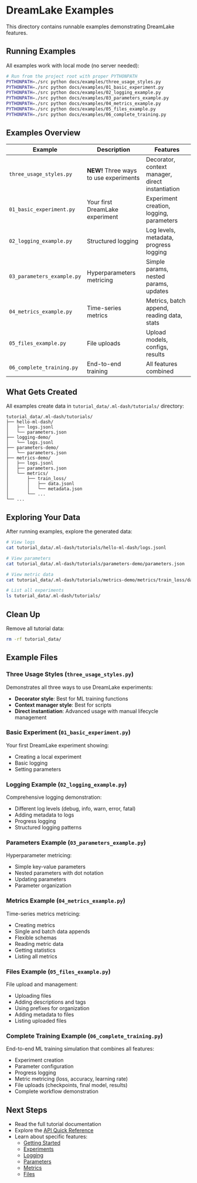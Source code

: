 # DreamLake Examples

This directory contains runnable examples demonstrating DreamLake features.

## Running Examples

All examples work with local mode (no server needed):

```bash
# Run from the project root with proper PYTHONPATH
PYTHONPATH=./src python docs/examples/three_usage_styles.py
PYTHONPATH=./src python docs/examples/01_basic_experiment.py
PYTHONPATH=./src python docs/examples/02_logging_example.py
PYTHONPATH=./src python docs/examples/03_parameters_example.py
PYTHONPATH=./src python docs/examples/04_metrics_example.py
PYTHONPATH=./src python docs/examples/05_files_example.py
PYTHONPATH=./src python docs/examples/06_complete_training.py
```

## Examples Overview

| Example | Description | Features |
|---------|-------------|----------|
| `three_usage_styles.py` | **NEW!** Three ways to use experiments | Decorator, context manager, direct instantiation |
| `01_basic_experiment.py` | Your first DreamLake experiment | Experiment creation, logging, parameters |
| `02_logging_example.py` | Structured logging | Log levels, metadata, progress logging |
| `03_parameters_example.py` | Hyperparameters metricing | Simple params, nested params, updates |
| `04_metrics_example.py` | Time-series metrics | Metrics, batch append, reading data, stats |
| `05_files_example.py` | File uploads | Upload models, configs, results |
| `06_complete_training.py` | End-to-end training | All features combined |

## What Gets Created

All examples create data in `tutorial_data/.ml-dash/tutorials/` directory:

```
tutorial_data/.ml-dash/tutorials/
├── hello-ml-dash/
│   ├── logs.jsonl
│   └── parameters.json
├── logging-demo/
│   └── logs.jsonl
├── parameters-demo/
│   └── parameters.json
├── metrics-demo/
│   ├── logs.jsonl
│   ├── parameters.json
│   └── metrics/
│       ├── train_loss/
│       │   ├── data.jsonl
│       │   └── metadata.json
│       └── ...
└── ...
```

## Exploring Your Data

After running examples, explore the generated data:

```bash
# View logs
cat tutorial_data/.ml-dash/tutorials/hello-ml-dash/logs.jsonl

# View parameters
cat tutorial_data/.ml-dash/tutorials/parameters-demo/parameters.json

# View metric data
cat tutorial_data/.ml-dash/tutorials/metrics-demo/metrics/train_loss/data.jsonl

# List all experiments
ls tutorial_data/.ml-dash/tutorials/
```

## Clean Up

Remove all tutorial data:

```bash
rm -rf tutorial_data/
```

## Example Files

### Three Usage Styles (`three_usage_styles.py`)

Demonstrates all three ways to use DreamLake experiments:
- **Decorator style**: Best for ML training functions
- **Context manager style**: Best for scripts
- **Direct instantiation**: Advanced usage with manual lifecycle management

### Basic Experiment (`01_basic_experiment.py`)

Your first DreamLake experiment showing:
- Creating a local experiment
- Basic logging
- Setting parameters

### Logging Example (`02_logging_example.py`)

Comprehensive logging demonstration:
- Different log levels (debug, info, warn, error, fatal)
- Adding metadata to logs
- Progress logging
- Structured logging patterns

### Parameters Example (`03_parameters_example.py`)

Hyperparameter metricing:
- Simple key-value parameters
- Nested parameters with dot notation
- Updating parameters
- Parameter organization

### Metrics Example (`04_metrics_example.py`)

Time-series metrics metricing:
- Creating metrics
- Single and batch data appends
- Flexible schemas
- Reading metric data
- Getting statistics
- Listing all metrics

### Files Example (`05_files_example.py`)

File upload and management:
- Uploading files
- Adding descriptions and tags
- Using prefixes for organization
- Adding metadata to files
- Listing uploaded files

### Complete Training Example (`06_complete_training.py`)

End-to-end ML training simulation that combines all features:
- Experiment creation
- Parameter configuration
- Progress logging
- Metric metricing (loss, accuracy, learning rate)
- File uploads (checkpoints, final model, results)
- Complete workflow demonstration

## Next Steps

- Read the full tutorial documentation
- Explore the [API Quick Reference](api-quick-reference.md)
- Learn about specific features:
  - [Getting Started](getting-started.md)
  - [Experiments](experiments.md)
  - [Logging](logging.md)
  - [Parameters](parameters.md)
  - [Metrics](metrics.md)
  - [Files](files.md)
